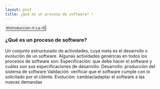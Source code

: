 ```yaml
---
layout: post
title: ¿Qué es un proceso de software? !
---
```


<tagg style="
    font-size: 12px;
    border-style: outset;
">#Introduccion-A-La-IS</tagg>


### ¿Qué es un proceso de software?
Un conjunto estructurado de actividades, cuya meta es el desarrollo o evolución de un software. 
Algunas actividades genéricas en todos los procesos de software son: 
 Especificación: que debe hacer el software y cuáles son sus especificaciones de desarrollo. 
 Desarrollo: producción del sistema de software 
 Validación: verificar que el software cumple con lo solicitado por el cliente. 
 Evolución: cambiar/adaptar el software a las nuevas demandas
